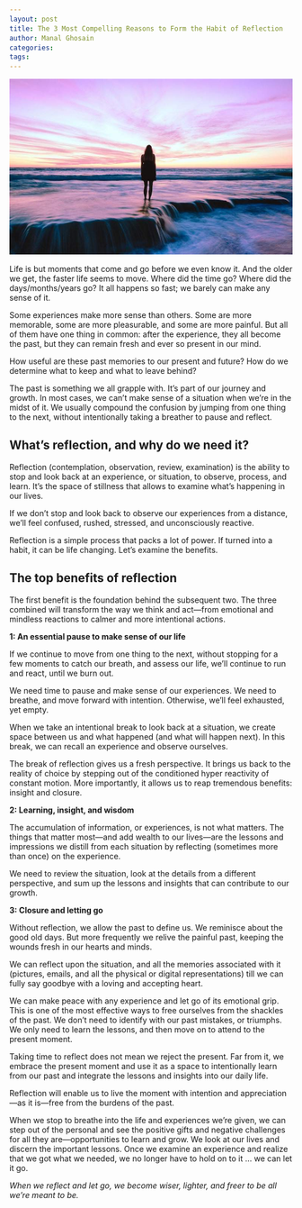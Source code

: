 ```yaml
---
layout: post
title: The 3 Most Compelling Reasons to Form the Habit of Reflection
author: Manal Ghosain
categories:
tags:
---
```


![Reflecting on the past](/images/reflect.jpg)

Life is but moments that come and go before we even know it. And the older we get, the faster life seems to move. Where did the time go? Where did the days/months/years go? It all happens so fast; we barely can make any sense of it.

Some experiences make more sense than others. Some are more memorable, some are more pleasurable, and some are more painful.  But all of them have one thing in common: after the experience, they all become the past, but they can remain fresh and ever so present in our mind. 

How useful are these past memories to our present and future? How do we determine what to keep and what to leave behind? 

The past is something we all grapple with. It’s part of our journey and growth. In most cases, we can’t make sense of a situation when we’re in the midst of it. We usually compound the confusion by jumping from one thing to the next, without intentionally taking a breather to pause and reflect.

## What’s reflection, and why do we need it?

Reflection (contemplation, observation, review, examination) is the ability to stop and look back at an experience, or situation, to observe, process, and learn. It’s the space of stillness that allows to examine what’s happening in our lives.

If we don’t stop and look back to observe our experiences from a distance, we’ll feel confused, rushed, stressed, and unconsciously reactive.

Reflection is a simple process that packs a lot of power. If turned into a habit, it can be life changing. Let’s examine the benefits.

## The top benefits of reflection

The first benefit is the foundation behind the subsequent two. The three combined will transform the way we think and act—from emotional and mindless reactions to calmer and more intentional actions.

**1: An essential pause to make sense of our life**

If we continue to move from one thing to the next, without stopping for a few moments to catch our breath, and assess our life, we’ll continue to run and react, until we burn out. 

We need time to pause and make sense of our experiences. We need to breathe, and move forward with intention. Otherwise, we’ll feel exhausted, yet empty.

When we take an intentional break to look back at a situation, we create space between us and what happened (and what will happen next). In this break, we can recall an experience and observe ourselves.

The break of reflection gives us a fresh perspective. It brings us back to the reality of choice by stepping out of the conditioned hyper reactivity of constant motion. More importantly, it allows us to reap tremendous benefits: insight and closure.

**2: Learning, insight, and wisdom**

The accumulation of information, or experiences, is not what matters. The things that matter most—and add wealth to our lives—are the lessons and impressions we distill from each situation by reflecting (sometimes more than once) on the experience.

We need to review the situation, look at the details from a different perspective, and sum up the lessons and insights that can contribute to our growth.

**3: Closure and letting go**

Without reflection, we allow the past to define us. We reminisce about the good old days. But more frequently we relive the painful past, keeping the wounds fresh in our hearts and minds.

We can reflect upon the situation, and all the memories associated with it (pictures, emails, and all the physical or digital representations) till we can fully say goodbye with a loving and accepting heart. 

We can make peace with any experience and let go of its emotional grip. This is one of the most effective ways to free ourselves from the shackles of the past. We don’t need to identify with our past mistakes, or triumphs. We only need to learn the lessons, and then move on to attend to the present moment.

Taking time to reflect does not mean we reject the present. Far from it, we embrace the present moment and use it as a space to intentionally learn from our past and integrate the lessons and insights into our daily life. 

Reflection will enable us to live the moment with intention and appreciation—as it is—free from the burdens of the past.

When we stop to breathe into the life and experiences we’re given, we can step out of the personal and see the positive gifts and negative challenges for all they are—opportunities to learn and grow. We look at our lives and discern the important lessons. Once we examine an experience and realize that we got what we needed, we no longer have to hold on to it … we can let it go.

*When we reflect and let go, we become wiser, lighter, and freer to be all we’re meant to be.*